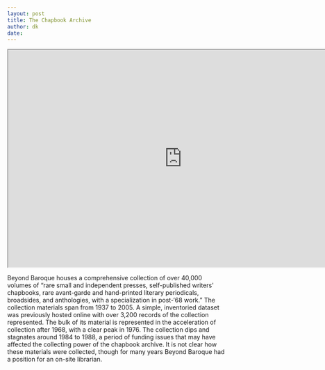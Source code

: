 ```yaml
---
layout: post
title: The Chapbook Archive
author: dk
date:
---
```


<iframe src="https://public.tableau.com/views/BeyondBaroqueChapbooks/Sheet2?:showVizHome=no&:embed=true&:display_count=yes"
 width="800" height="500"></iframe>



 Beyond Baroque houses a comprehensive collection of over 40,000 volumes of “rare small and independent presses, self-published writers' chapbooks, rare avant-garde and hand-printed literary periodicals, broadsides, and anthologies, with a specialization in post-‘68 work.” The collection materials span from 1937 to 2005. A simple, inventoried dataset was previously hosted online with over 3,200 records of the collection represented. The bulk of its material is represented in the acceleration of collection after 1968, with a clear peak in 1976. The collection dips and stagnates around 1984 to 1988, a period of funding issues that may have affected the collecting power of the chapbook archive. It is not clear how these materials were collected, though for many years Beyond Baroque had a position for an on-site librarian.
